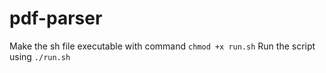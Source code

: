 # pdf-parser
Make the sh file executable with command ```chmod +x run.sh```
Run the script using ```./run.sh```
